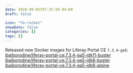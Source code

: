 ```yaml
---
date: 2020-09-01T07:25:58-04:00
draft: false

icon: "fa-rocket"
showDate: false
categories: []
tags: []
---
```


Released new Docker images for Liferay Portal CE `7.3.4-ga5`:  
[ibaiborodine/liferay-portal-ce:7.3.4-ga5-jdk11-buster](https://hub.docker.com/layers/ibaiborodine/liferay-portal-ce/7.3.4-ga5-jdk11-buster/images/sha256-c7078a989a3154b2d280db3477009b046e457b8e986d69819881b7e92bf9b540?context=explore)  
[ibaiborodine/liferay-portal-ce:7.3.4-ga5-jdk8-buster](https://hub.docker.com/layers/ibaiborodine/liferay-portal-ce/7.3.4-ga5-jdk8-buster/images/sha256-d293ab025c0aedf0beb84b92063e00c0acd3e9a9727d30e0a25988ea3bac123e?context=explore)  
[ibaiborodine/liferay-portal-ce:7.3.4-ga5-jdk8-alpine](https://hub.docker.com/layers/ibaiborodine/liferay-portal-ce/7.3.4-ga5-jdk8-alpine/images/sha256-9c80e24cc0b0727746521dbf36ca85ca5a7b4679ac37a338b71dd4171a49debd?context=explore)  